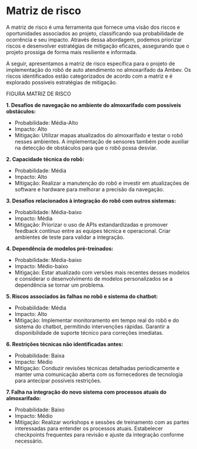 # Matriz de risco

A matriz de risco é uma ferramenta que fornece uma visão dos riscos e oportunidades  associados ao projeto, classificando sua probabilidade de ocorrência e seu impacto. Através dessa abordagem, podemos priorizar riscos e desenvolver estratégias de mitigação eficazes, assegurando que o projeto prossiga de forma mais resiliente e informada.

A seguir, apresentamos a matriz de risco específica para o projeto de implementação do robô de auto atendimento no almoxarifado da Ambev. Os riscos identificados estão categorizados de acordo com a matriz e é explorado possíveis estratégias de mitigação. 

FIGURA MATRIZ DE RISCO

**1. Desafios de navegação no ambiente do almoxarifado com possíveis obstáculos:**

-   Probabilidade: Média-Alto 
-   Impacto: Alto
-   Mitigação: Utilizar mapas atualizados do almoxarifado e testar o robô nesses ambientes. A implementação de sensores também pode auxiliar na detecção de obstáculos para que o robô possa desviar.
  

**2. Capacidade técnica do robô:**

-   Probabilidade: Média
-   Impacto: Alto
-   Mitigação: Realizar a manutenção do robô e investir em atualizações de software e hardware para melhorar a precisão da navegação.
    
**3. Desafios relacionados à integração do robô com outros sistemas:**

-   Probabilidade: Média-baixo
-   Impacto: Média
-   Mitigação: Priorizar o uso de APIs estandardizadas e promover feedback contínuo entre as equipes técnica e operacional. Criar ambientes de teste para validar a integração.

**4. Dependência de modelos pré-treinados:**

-   Probabilidade: Média-baixo 
-   Impacto: Médio-baixo
-   Mitigação: Estar atualizado com versões mais recentes desses modelos e considerar o desenvolvimento de modelos personalizados se a dependência se tornar um problema.
    
**5. Riscos associados às falhas no robô e sistema do chatbot:**

-   Probabilidade: Média
-   Impacto: Alto
-   Mitigação: Implementar monitoramento em tempo real do robô e do sistema do chatbot, permitindo intervenções rápidas. Garantir a disponibilidade de suporte técnico para correções imediatas.

**6. Restrições técnicas não identificadas antes:**

-   Probabilidade: Baixa
-   Impacto: Médio
-   Mitigação: Conduzir revisões técnicas detalhadas periodicamente e manter uma comunicação aberta com os fornecedores de tecnologia para antecipar possíveis restrições.
 
**7. Falha na integração do novo sistema com processos atuais do almoxarifado:**

-   Probabilidade: Baixo 
-   Impacto: Médio 
-   Mitigação: Realizar workshops e sessões de treinamento com as partes interessadas para entender os processos atuais. Estabelecer checkpoints frequentes para revisão e ajuste da integração conforme necessário.


